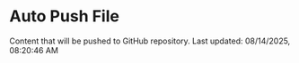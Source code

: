 # Auto Push File

Content that will be pushed to GitHub repository.
Last updated: 08/14/2025, 08:20:46 AM